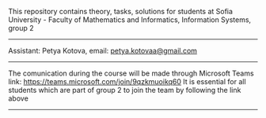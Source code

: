 This repository contains theory, tasks, solutions for students at Sofia University - Faculty of Mathematics and Informatics,
Information Systems, group 2
________________________________________________________________
Assistant: Petya Kotova, 
email: petya.kotovaa@gmail.com
________________________________________________________________

The comunication during the course will be made through  Microsoft Teams
link: https://teams.microsoft.com/join/9qzkmuoikq60
It is essential for all students which are part of group 2 to join the team by following the link above 
________________________________________________________________

